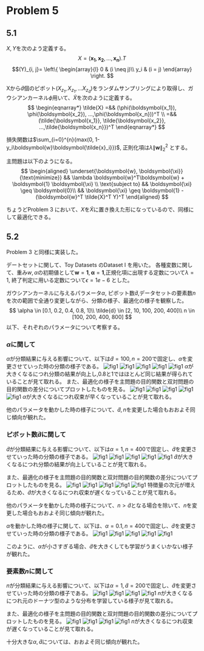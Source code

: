 # Problem 5
## 5.1
$X, Y$を次のよう定義する。
$$X=(\boldsymbol{x_1}, \boldsymbol{x_2}, ... ,\boldsymbol{x_n}).T$$
$$(Y)_{i, j}= \left\{
    \begin{array}{l}
       0  & (i \neq j)\\
       y_i & (i = j)
    \end{array}
  \right. $$

Xから$\tilde{d}$個のピボット$(X_{z_1}, X_{z_1}, ...X_{z_{\tilde{d}}})$をランダムサンプリングにより取得し、ガウシアンカーネル$\phi$用いて、$\tilde{X}$を次のように定義する。
$$
\begin{eqnarray*}
\tilde{X} =&& (\phi(\boldsymbol{x_1}), \phi(\boldsymbol{x_2}), ...,\phi(\boldsymbol{x_n}))^T \\
 =&& (\tilde{\boldsymbol{x_1}}, \tilde{\boldsymbol{x_2}}, ...,\tilde{\boldsymbol{x_n}})^T
\end{eqnarray*}
$$

損失関数は$\sum_{i=0}^{n}{max(0, 1-y_i\boldsymbol{w}\boldsymbol{\tilde{x}_i}})$, 正則化項は$\lambda \|\boldsymbol{w}\|_2^2$ とする。

主問題は以下のようになる。
$$
\begin{aligned}
 \underset{\boldsymbol{w}, \boldsymbol{\xi}} {\text{minimize}} && \lambda \boldsymbol{w}^T\boldsymbol{w} + \boldsymbol{1} \boldsymbol{\xi}  \\
\text{subject to} && \boldsymbol{\xi} \geq \boldsymbol{0}\\
 && \boldsymbol{\xi} \geq \boldsymbol{1} - (\boldsymbol{w}^T \tilde{X}^T Y)^T
  \end{aligned}
$$

ちょうどProblem 3 において、$X$を$\tilde{X}$に置き換えた形になっているので、同様にして最適化できる。

## 5.2
Problem 3 と同様に実装した。

デートセットに関して、Toy Datasets のDataset I を用いた。
各種変数に関して、重み$w, \alpha$の初期値として$\boldsymbol{w}=\boldsymbol{1}, \boldsymbol{\alpha}=\boldsymbol{1}$,正規化項に出現する定数について$\lambda = 1$, 終了判定に用いる定数について$\epsilon = 1e-6$ とした。

ガウシアンカーネルに与えるパラメータ$\alpha$, ピボット数$\tilde{d}$,データセットの要素数$n$を次の範囲で全通り変更しながら、分類の様子、最適化の様子を観察した。
$$
\alpha \in [0.1, 0.2, 0.4, 0.8, 1]\\
\tilde{d} \in [2, 10, 100, 200, 400]\\
n \in [100, 200, 400, 800]
$$
以下、それぞれのパラメータについて考察する。
### $\alpha$に関して
$\alpha$が分類結果に与える影響について、以下は$\tilde{d}=100, n=200$で固定し、$\alpha$を変更させていった時の分類の様子である。
![fig1](fig/plot/200_100_0.1.png)
![fig1](fig/plot/200_100_0.2.png)
![fig1](fig/plot/200_100_0.4.png)
![fig1](fig/plot/200_100_0.8.png)
![fig1](fig/plot/200_100_1.png)
$\alpha$が大きくなるにつれ分類の結果が向上し,0.8と1ではほとんど同じ結果が得られていることが見て取れる。
また、最適化の様子を主問題の目的関数と双対問題の目的関数の差分についてプロットしたものを見る。
![fig1](fig/diff/200_100_0.1.png)
![fig1](fig/diff/200_100_0.2.png)
![fig1](fig/diff/200_100_0.4.png)
![fig1](fig/diff/200_100_0.8.png)
![fig1](fig/diff/200_100_1.png)
$\alpha$が大きくなるにつれ収束が早くなっていることが見て取れる。

他のパラメータを動かした時の様子について、$\tilde{d}, n$を変更した場合もおおよそ同じ傾向が観れた。
### ピボット数$\tilde{d}$に関して
$\tilde{d}$が分類結果に与える影響について、以下は$\alpha=1, n=400$で固定し、$\tilde{d}$を変更させていった時の分類の様子である。
![fig1](fig/plot/400_2_1.png)
![fig1](fig/plot/400_10_1.png)
![fig1](fig/plot/400_100_1.png)
![fig1](fig/plot/400_200_1.png)
![fig1](fig/plot/400_400_1.png)
$\tilde{d}$が大きくなるにつれ分類の結果が向上していることが見て取れる。

また、最適化の様子を主問題の目的関数と双対問題の目的関数の差分についてプロットしたものを見る。
![fig1](fig/diff/400_2_1.png)
![fig1](fig/diff/400_10_1.png)
![fig1](fig/diff/400_100_1.png)
![fig1](fig/diff/400_200_1.png)
![fig1](fig/diff/400_400_1.png)
特徴量の次元が増えるため、$\tilde{d}$が大きくなるにつれ収束が遅くなっていることが見て取れる。

他のパラメータを動かした時の様子について、$n>\tilde{d}$となる場合を除いて、$n$を変更した場合もおおよそ同じ傾向が観れた。

$\alpha$を動かした時の様子に関して、以下は、$\alpha=0.1, n=400$で固定し、$\tilde{d}$を変更させていった時の分類の様子である。
![fig1](fig/plot/400_2_0.1.png)
![fig1](fig/plot/400_10_0.1.png)
![fig1](fig/plot/400_100_0.1.png)
![fig1](fig/plot/400_200_0.1.png)
![fig1](fig/plot/400_400_0.1.png)

このように、$\alpha$が小さすぎる場合、$\tilde{d}$を大きくしても学習がうまくいかない様子が観れた。

### 要素数$n$に関して
$n$が分類結果に与える影響について、以下は$\alpha=1, \tilde{d}=200$で固定し、$\tilde{d}$を変更させていった時の分類の様子である。
![fig1](fig/plot/100_100_1.png)
![fig1](fig/plot/200_100_1.png)
![fig1](fig/plot/400_100_1.png)
![fig1](fig/plot/800_100_1.png)
$n$が大きくなるにつれ元のドーナツ型のような分布を学習している様子が見て取れる。

また、最適化の様子を主問題の目的関数と双対問題の目的関数の差分についてプロットしたものを見る。
![fig1](fig/diff/100_2_1.png)
![fig1](fig/diff/200_10_1.png)
![fig1](fig/diff/400_100_1.png)
![fig1](fig/diff/800_200_1.png)
$n$が大きくなるにつれ収束が遅くなっていることが見て取れる。

十分大きな$\alpha, \tilde{d}$については、おおよそ同じ傾向が観れた。